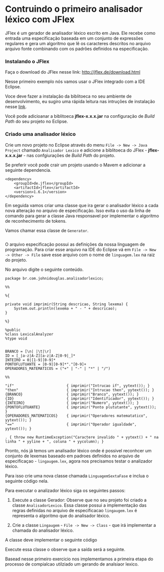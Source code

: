 Contruindo o primeiro analisador léxico com JFlex
======

JFlex é um gerador de analisador léxico escrito em Java. Ele recebe como entrada uma especificação baseada em um conjunto de expressões regulares e gera um algoritmo que lê os caracteres descritos no arquivo arquivo fonte combinando com os padrões definidos na especificação.

### Instalando o JFlex

Faça o download do JFlex nesse link: http://jflex.de/download.html

Nesse primeiro exemplo nós vamos usar o JFlex integrado com a IDE Eclipse.

Voce deve fazer a instalação da biblitoeca no seu ambiente de desenvolvimento, eu sugiro uma rápida leitura nas intruções de instalação nesse [link](http://jflex.de/installing.html).

Você pode adicioanar a biblitoeca **jflex-x.x.x.jar** na configuração de *Build Path* do seu projeto no Eclipse.

### Criado uma analisador léxico

Crie um novo projeto no Eclipse através do menu `File -> New -> Java Project` chamado `Analisador Lexico` e adicione a biblitoeca do JFlex - **jflex-x.x.x.jar** - nas confgiurações de *Build Path* do projeto.

Se preferir você pode crair um projeto usando o Mavem e adicionar a seguinte dependencia.

```
<dependency>
	<groupId>de.jflex</groupId>
	<artifactId>jflex</artifactId>
	<version>1.6.1</version>
</dependency>
```


Em seguida vamos criar uma classe que ira gerar o analisador léxico a cada nova alteração no arquivo de especificação. Isso evita o uso da linha de comando para gerar a classe Java responsavel por implementar o algoritmo de reconhecimento de tokens.

Vamos chamar essa classe de `Generator`.

```

```

O arquivo especificação possui as definições da nossa linguagem de programação. Para criar esse arquivo na IDE do Eclipse vá em `File -> New -> Other -> File` save esse arquivo com o nome de `linguagem.lex` na raiz do projeto.

No arquivo digite o seguinte conteúdo.

```
package br.com.johnidouglas.analisadorlexico;

%%

%{

private void imprimir(String descricao, String lexema) {
	System.out.println(lexema + " - " + descricao);
}

%}

%public
%class LexicalAnalyzer
%type void


BRANCO = [\n| |\t|\r]
ID = [_|a-z|A-Z][a-z|A-Z|0-9|_]*
INTEIRO = 0|[1-9][0-9]*
PONTOFLUTUANTE = [0-9][0-9]*"."[0-9]+
OPERADORES_MATEMATICOS = ("+" | "-" | "*" | "/")

%%

"if" 						{ imprimir("Intrucao if", yytext()); }
"then" 						{ imprimir("Intrucao then", yytext()); }
{BRANCO} 					{ imprimir("Branco", yytext()); }
{ID} 						{ imprimir("Identificador", yytext()); }
{INTEIRO} 					{ imprimir("Numero", yytext()); }
{PONTOFLUTUANTE} 			{ imprimir("Ponto plututante", yytext()); }
{OPERADORES_MATEMATICOS} 	{ imprimir("Operadores matematatico", yytext()); }
"==" 						{ imprimir("Operador igualdade", yytext()); }

. { throw new RuntimeException("Caractere invalido " + yytext() + " na linha " + yyline + ", coluna " + yycolumn); }
```

Pronto, nós já temos um analisador léxico onde é possivel reconhcer um conjunto de lexemas baseado em padroes definidos no arquivo de especificaçao - `lingaugem.lex`, agora nos precisamos testar o analizador léxico. 

Para isso crie uma nova classe chamada `LinguagemSextaFase` e inclua o seguinte código nela.


Para executar o analizador léxico siga os seguintes passos:

1. Execute a classe Gerador: Observe que no seu projeto foi criado a classe `AnalisadorLexico`. Essa classe possui a implementação das regras definidas no arquivo de especificacao `lingaugem.lex` é representa o algoritmo que do analisador léxico.

2. Crie a classe `Lingaugem` - `File -> New -> Class` - que irá implementar a chamada do analisador léxico.

A classe deve implementar o seguinte código

Execute essa classe o observe que a saída será a seguinte.

Basead nesse primeiro exercicio nos implementamos a primeira etapa do processo de compialcao utilziado um gerando de analsiaor lexico.



